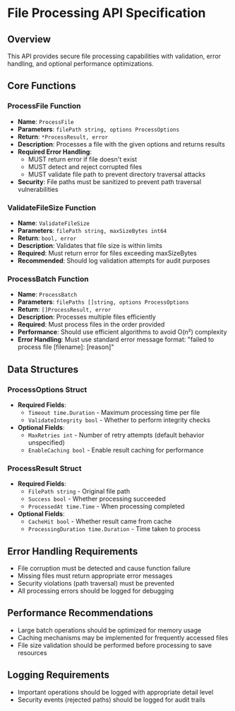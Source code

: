 # File Processing API Specification

## Overview
This API provides secure file processing capabilities with validation, error handling, and optional performance optimizations.

## Core Functions

### ProcessFile Function
- **Name**: `ProcessFile`
- **Parameters**: `filePath string, options ProcessOptions`
- **Return**: `*ProcessResult, error`
- **Description**: Processes a file with the given options and returns results
- **Required Error Handling**: 
  - MUST return error if file doesn't exist
  - MUST detect and reject corrupted files
  - MUST validate file path to prevent directory traversal attacks
- **Security**: File paths must be sanitized to prevent path traversal vulnerabilities

### ValidateFileSize Function
- **Name**: `ValidateFileSize`
- **Parameters**: `filePath string, maxSizeBytes int64`
- **Return**: `bool, error`
- **Description**: Validates that file size is within limits
- **Required**: Must return error for files exceeding maxSizeBytes
- **Recommended**: Should log validation attempts for audit purposes

### ProcessBatch Function
- **Name**: `ProcessBatch`
- **Parameters**: `filePaths []string, options ProcessOptions`
- **Return**: `[]ProcessResult, error`
- **Description**: Processes multiple files efficiently
- **Required**: Must process files in the order provided
- **Performance**: Should use efficient algorithms to avoid O(n²) complexity
- **Error Handling**: Must use standard error message format: "failed to process file [filename]: [reason]"

## Data Structures

### ProcessOptions Struct
- **Required Fields**:
  - `Timeout time.Duration` - Maximum processing time per file
  - `ValidateIntegrity bool` - Whether to perform integrity checks
- **Optional Fields**:
  - `MaxRetries int` - Number of retry attempts (default behavior unspecified)
  - `EnableCaching bool` - Enable result caching for performance

### ProcessResult Struct
- **Required Fields**:
  - `FilePath string` - Original file path
  - `Success bool` - Whether processing succeeded
  - `ProcessedAt time.Time` - When processing completed
- **Optional Fields**:
  - `CacheHit bool` - Whether result came from cache
  - `ProcessingDuration time.Duration` - Time taken to process

## Error Handling Requirements
- File corruption must be detected and cause function failure
- Missing files must return appropriate error messages
- Security violations (path traversal) must be prevented
- All processing errors should be logged for debugging

## Performance Recommendations
- Large batch operations should be optimized for memory usage
- Caching mechanisms may be implemented for frequently accessed files
- File size validation should be performed before processing to save resources

## Logging Requirements
- Important operations should be logged with appropriate detail level
- Security events (rejected paths) should be logged for audit trails